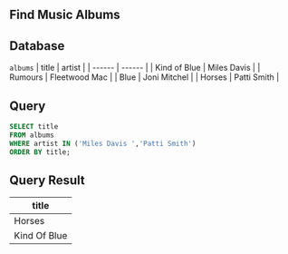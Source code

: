 ## Find Music Albums

## Database

 `albums`
 | title | artist |
 | ------ | ------ |
 | Kind of Blue | Miles Davis |
 | Rumours | Fleetwood Mac |
 | Blue | Joni Mitchel |
 | Horses | Patti Smith |
 
 
## Query 
 ```sql
 SELECT title 
 FROM albums
 WHERE artist IN ('Miles Davis ','Patti Smith')
 ORDER BY title;
 ```
 
## Query Result
 | title |
 | --- |
 | Horses | 
 | Kind Of Blue |
